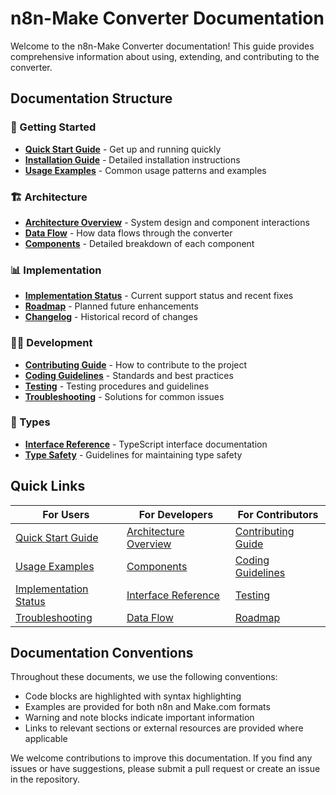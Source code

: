 # n8n-Make Converter Documentation

Welcome to the n8n-Make Converter documentation! This guide provides comprehensive information about using, extending, and contributing to the converter.

## Documentation Structure

### 🚀 Getting Started
- **[Quick Start Guide](./getting-started/quick-start.md)** - Get up and running quickly
- **[Installation Guide](./getting-started/installation.md)** - Detailed installation instructions
- **[Usage Examples](./getting-started/usage-examples.md)** - Common usage patterns and examples

### 🏗️ Architecture
- **[Architecture Overview](./architecture/overview.md)** - System design and component interactions
- **[Data Flow](./architecture/data-flow.md)** - How data flows through the converter
- **[Components](./architecture/components.md)** - Detailed breakdown of each component

### 📊 Implementation
- **[Implementation Status](./implementation/status.md)** - Current support status and recent fixes
- **[Roadmap](./implementation/roadmap.md)** - Planned future enhancements
- **[Changelog](./implementation/changelog.md)** - Historical record of changes

### 👩‍💻 Development
- **[Contributing Guide](./development/contributing.md)** - How to contribute to the project
- **[Coding Guidelines](./development/coding-guidelines.md)** - Standards and best practices
- **[Testing](./development/testing.md)** - Testing procedures and guidelines
- **[Troubleshooting](./development/troubleshooting.md)** - Solutions for common issues

### 📝 Types
- **[Interface Reference](./types/interfaces.md)** - TypeScript interface documentation
- **[Type Safety](./types/type-safety.md)** - Guidelines for maintaining type safety

## Quick Links

| For Users | For Developers | For Contributors |
|-----------|---------------|------------------|
| [Quick Start Guide](./getting-started/quick-start.md) | [Architecture Overview](./architecture/overview.md) | [Contributing Guide](./development/contributing.md) |
| [Usage Examples](./getting-started/usage-examples.md) | [Components](./architecture/components.md) | [Coding Guidelines](./development/coding-guidelines.md) |
| [Implementation Status](./implementation/status.md) | [Interface Reference](./types/interfaces.md) | [Testing](./development/testing.md) |
| [Troubleshooting](./development/troubleshooting.md) | [Data Flow](./architecture/data-flow.md) | [Roadmap](./implementation/roadmap.md) |

## Documentation Conventions

Throughout these documents, we use the following conventions:

- Code blocks are highlighted with syntax highlighting
- Examples are provided for both n8n and Make.com formats
- Warning and note blocks indicate important information
- Links to relevant sections or external resources are provided where applicable

We welcome contributions to improve this documentation. If you find any issues or have suggestions, please submit a pull request or create an issue in the repository. 